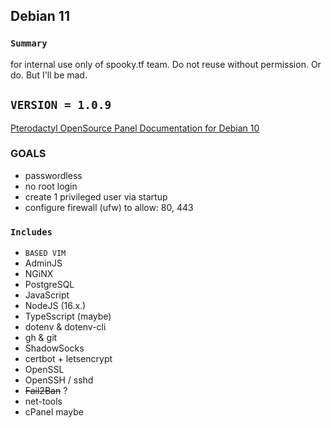 ## Debian 11
### `Summary`
for internal use only of spooky.tf team. Do not reuse without permission. Or do. But I'll be mad.

## `VERSION = 1.0.9` 
[Pterodactyl OpenSource Panel Documentation for Debian 10](https://pterodactyl.io/community/installation-guides/panel/debian10.html)


### **GOALS**
- passwordless
- no root login
- create 1 privileged user via startup
- configure firewall (ufw) to allow: 80, 443

### `Includes` 

- `BASED VIM`
- AdminJS
- NGiNX
- PostgreSQL
- JavaScript
- NodeJS (16.x.)
- TypeSscript (maybe)
- dotenv & dotenv-cli
- gh & git
- ShadowSocks
- certbot + letsencrypt 
- OpenSSL
- OpenSSH / sshd
- ~~Fail2Ban~~ ? 
- net-tools
- cPanel maybe
